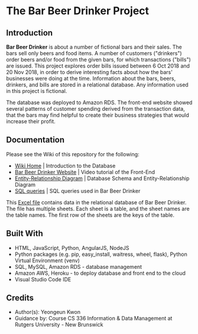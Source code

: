 # The Bar Beer Drinker Project

## Introduction 
**Bar Beer Drinker** is about a number of fictional bars and their sales. The bars sell only beers and food items. A number of customers ("drinkers") order beers and/or food from the given bars, for which transactions ("bills") are issued. This project explores order bills issued between 6 Oct 2018 and 20 Nov 2018, in order to derive interesting facts about how the bars' businesses were doing at the time. Information about the bars, beers, drinkers, and bills are stored in a relational database. Any information used in this project is fictional. 

The database was deployed to Amazon RDS. The front-end website showed several patterns of customer spending derived from the transaction data, that the bars may find helpful to create their business strategies that would increase their profit. 

## Documentation
Please see the Wiki of this repository for the following: 
* [Wiki Home](https://github.com/yeongeunkwon/Database-Bar-Beer-Drinker/wiki) | Introduction to the Database 
* [Bar Beer Drinker Website](https://github.com/yeongeunkwon/Database-Bar-Beer-Drinker/wiki/Bar-Beer-Drinker-Website) | Video tutorial of the Front-End 
* [Entity-Relationship Diagram](https://github.com/yeongeunkwon/Database-Bar-Beer-Drinker/wiki/Entity-Relationship-Diagram) | Database Schema and Entity-Relationship Diagram 
* [SQL queries](https://github.com/yeongeunkwon/Database-Bar-Beer-Drinker/wiki/SQL-queries) | SQL queries used in Bar Beer Drinker 

This [Excel file](https://github.com/yeongeunkwon/Database-Bar-Beer-Drinker/files/4693942/database-instance.xlsx) contains data in the relational database of Bar Beer Drinker. The file has multiple sheets. Each sheet is a table, and the sheet names are the table names. The first row of the sheets are the keys of the table. 

## Built With
* HTML, JavaScript, Python, AngularJS, NodeJS
* Python packages (e.g. pip, easy_install, waitress, wheel, flask), Python Virtual Environment (venv)
* SQL, MySQL, Amazon RDS - database management
* Amazon AWS, Heroku - to deploy database and front end to the cloud 
* Visual Studio Code IDE

## Credits
- Author(s): Yeongeun Kwon 
- Guidance by: Course CS 336 Information & Data Management at Rutgers University - New Brunswick

